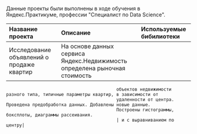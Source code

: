 Данные проекты были выполнены в ходе обучения в Яндекс.Практикуме, профессии "Специалист по Data Science".

| Название проекта | Описание | Используемые бибилиотеки |
| :-------------------- | :--------------------- |:---------------------------|
| Исследование объявлений о продаже квартир | На основе данных сервиса Яндекс.Недвижимость определена рыночная стоимость
                                              объектов недвижимости разного типа, типичные параметры квартир, в зависимости от
                                              удаленности от центра. Проведена предобработка данных. Добавлены новые данные.
                                              Построены гистограммы, боксплоты, диаграммы рассеивания. 
                                              | и с выравниванием по центру|
